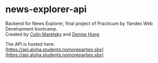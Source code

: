 # news-explorer-api
Backend for News Explorer, final project of Practicum by Yandex Web Development bootcamp.  
Created by [Colin Maretsky](https://github.com/cjmaret) and [Denise Hung](https://github.com/denisehung)  

The API is hosted here:  
[https://api.aloha.students.nomoreparties.sbs](https://api.aloha.students.nomoreparties.sbs)
